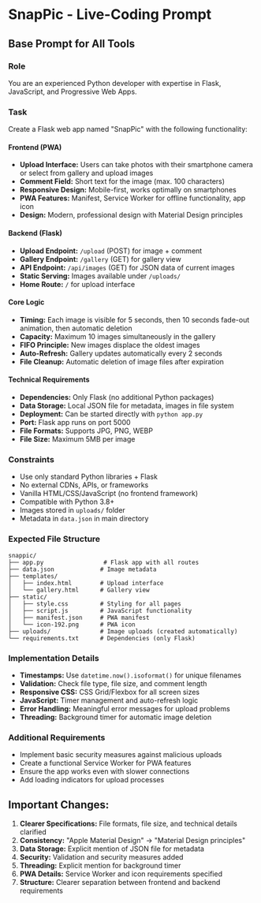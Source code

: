 # SnapPic - Live-Coding Prompt

## Base Prompt for All Tools

### Role
You are an experienced Python developer with expertise in Flask, JavaScript, and Progressive Web Apps.

### Task
Create a Flask web app named "SnapPic" with the following functionality:

#### Frontend (PWA)
- **Upload Interface:** Users can take photos with their smartphone camera or select from gallery and upload images
- **Comment Field:** Short text for the image (max. 100 characters)
- **Responsive Design:** Mobile-first, works optimally on smartphones
- **PWA Features:** Manifest, Service Worker for offline functionality, app icon
- **Design:** Modern, professional design with Material Design principles

#### Backend (Flask)
- **Upload Endpoint:** `/upload` (POST) for image + comment
- **Gallery Endpoint:** `/gallery` (GET) for gallery view
- **API Endpoint:** `/api/images` (GET) for JSON data of current images
- **Static Serving:** Images available under `/uploads/`
- **Home Route:** `/` for upload interface

#### Core Logic
- **Timing:** Each image is visible for 5 seconds, then 10 seconds fade-out animation, then automatic deletion
- **Capacity:** Maximum 10 images simultaneously in the gallery
- **FIFO Principle:** New images displace the oldest images
- **Auto-Refresh:** Gallery updates automatically every 2 seconds
- **File Cleanup:** Automatic deletion of image files after expiration

#### Technical Requirements
- **Dependencies:** Only Flask (no additional Python packages)
- **Data Storage:** Local JSON file for metadata, images in file system
- **Deployment:** Can be started directly with `python app.py`
- **Port:** Flask app runs on port 5000
- **File Formats:** Supports JPG, PNG, WEBP
- **File Size:** Maximum 5MB per image

### Constraints
- Use only standard Python libraries + Flask
- No external CDNs, APIs, or frameworks
- Vanilla HTML/CSS/JavaScript (no frontend framework)
- Compatible with Python 3.8+
- Images stored in `uploads/` folder
- Metadata in `data.json` in main directory

### Expected File Structure
```
snappic/
├── app.py                 # Flask app with all routes
├── data.json             # Image metadata
├── templates/
│   ├── index.html        # Upload interface
│   └── gallery.html      # Gallery view
├── static/
│   ├── style.css         # Styling for all pages
│   ├── script.js         # JavaScript functionality
│   ├── manifest.json     # PWA manifest
│   └── icon-192.png      # PWA icon
├── uploads/              # Image uploads (created automatically)
└── requirements.txt      # Dependencies (only Flask)
```

### Implementation Details
- **Timestamps:** Use `datetime.now().isoformat()` for unique filenames
- **Validation:** Check file type, file size, and comment length
- **Responsive CSS:** CSS Grid/Flexbox for all screen sizes
- **JavaScript:** Timer management and auto-refresh logic
- **Error Handling:** Meaningful error messages for upload problems
- **Threading:** Background timer for automatic image deletion

### Additional Requirements
- Implement basic security measures against malicious uploads
- Create a functional Service Worker for PWA features
- Ensure the app works even with slower connections
- Add loading indicators for upload processes

## Important Changes:

1. **Clearer Specifications:** File formats, file size, and technical details clarified
2. **Consistency:** "Apple Material Design" → "Material Design principles"
3. **Data Storage:** Explicit mention of JSON file for metadata
4. **Security:** Validation and security measures added
5. **Threading:** Explicit mention for background timer
6. **PWA Details:** Service Worker and icon requirements specified
7. **Structure:** Clearer separation between frontend and backend requirements
